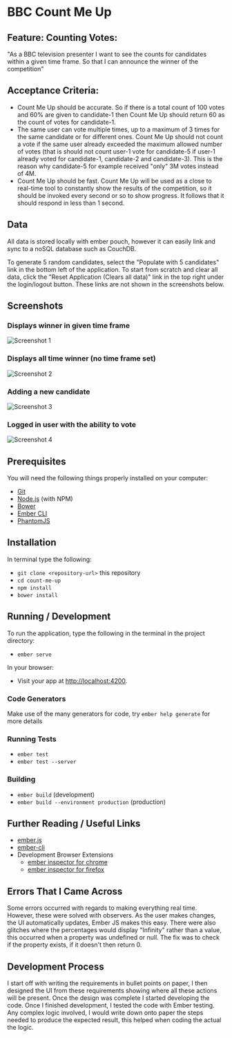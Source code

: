 # BBC Count Me Up

## Feature: Counting Votes:
"As a BBC television presenter I want to see the counts for candidates within a given time frame. So that I can announce the winner of the competition"

## Acceptance Criteria:
- Count Me Up should be accurate. So if there is a total count of 100 votes and 60% are given to candidate-1 then Count Me Up should return 60 as the count of votes for candidate-1.
- The same user can vote multiple times, up to a maximum of 3 times for the same candidate or for different ones. Count Me Up should not count a vote if the same user already exceeded the maximum allowed number of votes (that is should not count user-1 vote for candidate-5 if user-1 already voted for candidate-1, candidate-2 and candidate-3). This is the reason why candidate-5 for example received "only" 3M votes instead of 4M.
- Count Me Up should be fast. Count Me Up will be used as a close to real-time tool to constantly show the results of the competition, so it should be invoked every second or so to show progress. It follows that it should respond in less than 1 second.

## Data
All data is stored locally with ember pouch, however it can easily link and sync to a noSQL database such as CouchDB. 

To generate 5 random candidates, select the "Populate with 5 candidates" link in the bottom left of the application. To start from scratch and clear all data, click the "Reset Application (Clears all data)" link in the top right under the login/logout button. These links are not shown in the screenshots below.

## Screenshots

### Displays winner in given time frame
![Screenshot 1](http://www.giovannilenguito.co.uk/countMeUpScreenShots/8.png)

### Displays all time winner (no time frame set)
![Screenshot 2](http://www.giovannilenguito.co.uk/countMeUpScreenShots/4.png)

### Adding a new candidate
![Screenshot 3](http://www.giovannilenguito.co.uk/countMeUpScreenShots/7.png)

### Logged in user with the ability to vote
![Screenshot 4](http://www.giovannilenguito.co.uk/countMeUpScreenShots/6.png)

## Prerequisites
You will need the following things properly installed on your computer:
* [Git](http://git-scm.com/)
* [Node.js](http://nodejs.org/) (with NPM)
* [Bower](http://bower.io/)
* [Ember CLI](http://ember-cli.com/)
* [PhantomJS](http://phantomjs.org/)

## Installation
In terminal type the following:
* `git clone <repository-url>` this repository
* `cd count-me-up`
* `npm install`
* `bower install`

## Running / Development
To run the application, type the following in the terminal in the project directory:
* `ember serve`

In your browser:
* Visit your app at [http://localhost:4200](http://localhost:4200).

### Code Generators

Make use of the many generators for code, try `ember help generate` for more details

### Running Tests

* `ember test`
* `ember test --server`

### Building

* `ember build` (development)
* `ember build --environment production` (production)


## Further Reading / Useful Links

* [ember.js](http://emberjs.com/)
* [ember-cli](http://ember-cli.com/)
* Development Browser Extensions
  * [ember inspector for chrome](https://chrome.google.com/webstore/detail/ember-inspector/bmdblncegkenkacieihfhpjfppoconhi)
  * [ember inspector for firefox](https://addons.mozilla.org/en-US/firefox/addon/ember-inspector/)


## Errors That I Came Across
Some errors occurred with regards to making everything real time. However, these were solved with observers. As the user makes changes, the UI automatically updates, Ember JS makes this easy. There were also glitches where the percentages would display "Infinity" rather than a value, this occurred when a property was undefined or null. The fix was to check if the property exists, if it doesn't then return 0.

## Development Process
I start off with writing the requirements in bullet points on paper, I then designed the UI from these requirements showing where all these actions will be present. Once the design was complete I started developing the code. Once I finished development, I tested the code with Ember testing. Any complex logic involved, I would write down onto paper the steps needed to produce the expected result, this helped when coding the actual the logic.
